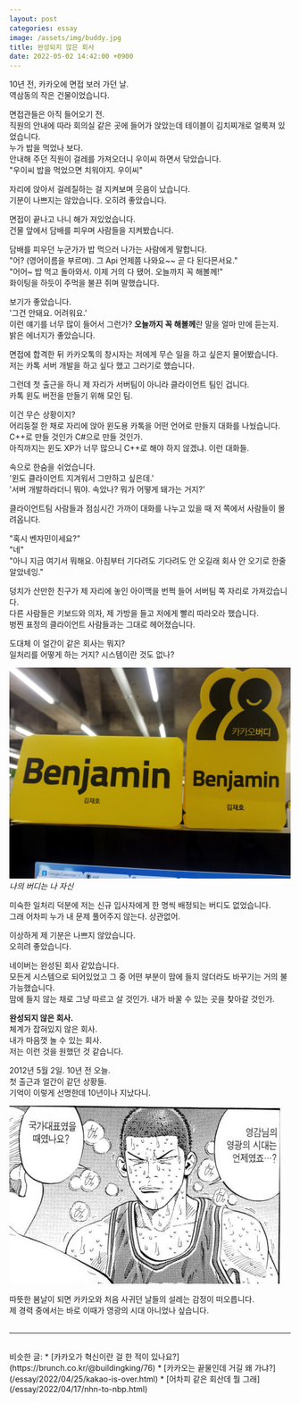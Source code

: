 ```yaml
---
layout: post
categories: essay
image: /assets/img/buddy.jpg
title: 완성되지 않은 회사
date: 2022-05-02 14:42:00 +0900
---
```


10년 전, 카카오에 면접 보러 가던 날.  
역삼동의 작은 건물이었습니다.

면접관들은 아직 들어오기 전.  
직원의 안내에 따라 회의실 같은 곳에 들어가 앉았는데 테이블이 김치찌개로 얼룩져 있었습니다.  
누가 밥을 먹었나 보다.  
안내해 주던 직원이 걸레를 가져오더니 우이씨 하면서 닦았습니다.  
"우이씨 밥을 먹었으면 치워야지. 우이씨"

자리에 앉아서 걸레질하는 걸 지켜보며 웃음이 났습니다.  
기분이 나쁘지는 않았습니다. 오히려 좋았습니다.

면접이 끝나고 나니 해가 져있었습니다.  
건물 앞에서 담배를 피우며 사람들을 지켜봤습니다.

담배를 피우던 누군가가 밥 먹으러 나가는 사람에게 말합니다.  
"어? (영어이름을 부르며). 그 Api 언제쯤 나와요~~ 곧 다 된다믄서요."  
"어어~ 밥 먹고 돌아와서. 이제 거의 다 됐어. 오늘까지 꼭 해볼께!"  
화이팅을 하듯이 주먹을 불끈 쥐며 말했습니다.

보기가 좋았습니다.  
'그건 안돼요. 어려워요.'  
이런 얘기를 너무 많이 들어서 그런가? **오늘까지 꼭 해볼께**란 말을 얼마 만에 듣는지.  
밝은 에너지가 좋았습니다.

면접에 합격한 뒤 카카오톡의 창시자는 저에게 무슨 일을 하고 싶은지 물어봤습니다.  
저는 카톡 서버 개발을 하고 싶다 했고 그러기로 했습니다.

그런데 첫 출근을 하니 제 자리가 서버팀이 아니라 클라이언트 팀인 겁니다.  
카톡 윈도 버전을 만들기 위해 모인 팀.

이건 무슨 상황이지?  
어리둥절 한 채로 자리에 앉아 윈도용 카톡을 어떤 언어로 만들지 대화를 나눴습니다.  
C++로 만들 것인가 C#으로 만들 것인가.  
아직까지는 윈도 XP가 너무 많으니 C++로 해야 하지 않겠냐. 이런 대화들.

속으로 한숨을 쉬었습니다.  
'윈도 클라이언트 지겨워서 그만하고 싶은데.'  
'서버 개발하라더니 뭐야. 속았나? 뭐가 어떻게 돼가는 거지?'

클라이언트팀 사람들과 점심시간 가까이 대화를 나누고 있을 때 저 쪽에서 사람들이 몰려옵니다.  

"혹시 벤자민이세요?"  
"네"  
"아니 지금 여기서 뭐해요. 아침부터 기다려도 기다려도 안 오길래 회사 안 오기로 한줄 알았네잉."

덩치가 산만한 친구가 제 자리에 놓인 아이맥을 번쩍 들어 서버팀 쪽 자리로 가져갔습니다.  
다른 사람들은 키보드와 의자, 제 가방을 들고 저에게 빨리 따라오라 했습니다.  
벙찐 표정의 클라이언트 사람들과는 그대로 헤어졌습니다. 

도대체 이 얼간이 같은 회사는 뭐지?  
일처리를 어떻게 하는 거지? 시스템이란 것도 없나?

![](/assets/img/buddy.jpg)  
*나의 버디는 나 자신*

미숙한 일처리 덕분에 저는 신규 입사자에게 한 명씩 배정되는 버디도 없었습니다.  
그래 어차피 누가 내 문제 풀어주지 않는다. 상관없어.

이상하게 제 기분은 나쁘지 않았습니다.  
오히려 좋았습니다.

네이버는 완성된 회사 같았습니다.  
모든게 시스템으로 되어있었고 그 중 어떤 부분이 맘에 들지 않더라도 바꾸기는 거의 불가능했습니다.  
맘에 들지 않는 채로 그냥 따르고 살 것인가. 내가 바꿀 수 있는 곳을 찾아갈 것인가.  

**완성되지 않은 회사.**  
체계가 잡혀있지 않은 회사.  
내가 마음껏 놀 수 있는 회사.  
저는 이런 것을 원했던 것 같습니다.

2012년 5월 2일. 10년 전 오늘.  
첫 출근과 얼간이 같던 상황들.  
기억이 이렇게 선명한데 10년이나 지났다니.

![](/assets/img/glory.jpg)  

따뜻한 봄날이 되면 카카오와 처음 사귀던 날들의 설레는 감정이 떠오릅니다.  
제 경력 중에서는 바로 이때가 영광의 시대 아니었나 싶습니다.
<br>
<br>

---

<br>
비슷한 글:
* [카카오가 혁신이란 걸 한 적이 있나요?](https://brunch.co.kr/@buildingking/76)
* [카카오는 끝물인데 거길 왜 가냐?](/essay/2022/04/25/kakao-is-over.html)
* [어차피 같은 회산데 뭘 그래](/essay/2022/04/17/nhn-to-nbp.html)
